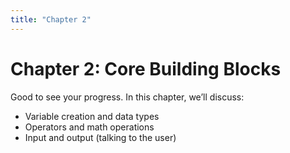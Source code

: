 ```yaml
---
title: "Chapter 2"
---
```


# Chapter 2: Core Building Blocks

Good to see your progress. In this chapter, we’ll discuss:

- Variable creation and data types
- Operators and math operations
- Input and output (talking to the user)
